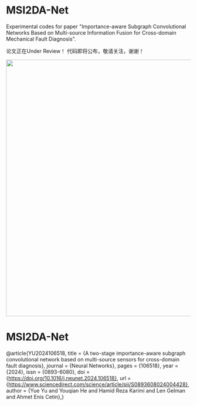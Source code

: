 # MSI2DA-Net

Experimental codes for paper "Importance-aware Subgraph Convolutional Networks Based on Multi-source Information Fusion for Cross-domain Mechanical Fault Diagnosis".

论文正在Under Review！ 代码即将公布，敬请关注，谢谢！

<div align=center>
<img src="https://github.com/Polimi-YuYue/MSI2DA-Net/blob/main/Overall%20Framework.png" width="700px">
</div>

# MSI2DA-Net

@article{YU2024106518,
title = {A two-stage importance-aware subgraph convolutional network based on multi-source sensors for cross-domain fault diagnosis},
journal = {Neural Networks},
pages = {106518},
year = {2024},
issn = {0893-6080},
doi = {https://doi.org/10.1016/j.neunet.2024.106518},
url = {https://www.sciencedirect.com/science/article/pii/S0893608024004428},
author = {Yue Yu and Youqian He and Hamid Reza Karimi and Len Gelman and Ahmet Enis Cetin},}
